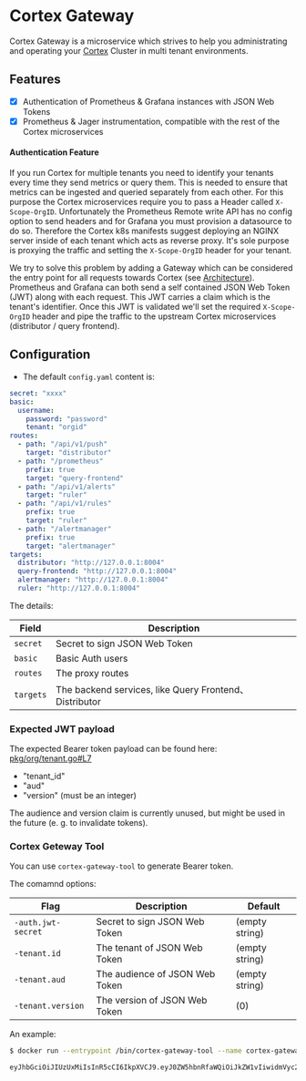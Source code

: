 # Cortex Gateway

Cortex Gateway is a microservice which strives to help you administrating and operating your [Cortex](https://github.com/cortexproject/cortex) Cluster in multi tenant environments.

## Features

- [x] Authentication of Prometheus & Grafana instances with JSON Web Tokens
- [x] Prometheus & Jager instrumentation, compatible with the rest of the Cortex microservices

#### Authentication Feature

If you run Cortex for multiple tenants you need to identify your tenants every time they send metrics or query them. This is needed to ensure that metrics can be ingested and queried separately from each other. For this purpose the Cortex microservices require you to pass a Header called `X-Scope-OrgID`. Unfortunately the Prometheus Remote write API has no config option to send headers and for Grafana you must provision a datasource to do so. Therefore the Cortex k8s manifests suggest deploying an NGINX server inside of each tenant which acts as reverse proxy. It's sole purpose is proxying the traffic and setting the `X-Scope-OrgID` header for your tenant.

We try to solve this problem by adding a Gateway which can be considered the entry point for all requests towards Cortex (see [Architecture](#architecture)). Prometheus and Grafana can both send a self contained JSON Web Token (JWT) along with each request. This JWT carries a claim which is the tenant's identifier. Once this JWT is validated we'll set the required `X-Scope-OrgID` header and pipe the traffic to the upstream Cortex microservices (distributor / query frontend).

## Configuration

- The default `config.yaml` content is:

```yaml
secret: "xxxx"  
basic:  
  username:      
    password: "password"       
    tenant: "orgid"                          
routes:              
  - path: "/api/v1/push"       
    target: "distributor"
  - path: "/prometheus"
    prefix: true
    target: "query-frontend"
  - path: "/api/v1/alerts"
    target: "ruler"
  - path: "/api/v1/rules"
    prefix: true
    target: "ruler"
  - path: "/alertmanager"
    prefix: true
    target: "alertmanager"    
targets:                
  distributor: "http://127.0.0.1:8004"            
  query-frontend: "http://127.0.0.1:8004"
  alertmanager: "http://127.0.0.1:8004"
  ruler: "http://127.0.0.1:8004"
```

The details:

| Field | Description  |
| --- | --- |
| `secret` | Secret to sign JSON Web Token | 
| `basic` | Basic Auth users |
| `routes` | The proxy routes |
| `targets` | The backend services, like Query Frontend、Distributor|


### Expected JWT payload

The expected Bearer token payload can be found here: [pkg/org/tenant.go#L7](https://github.com/telemetrytower/cortex-gateway/blob/master/pkg/org/tenant.go#L7)

- "tenant_id"
- "aud"
- "version" (must be an integer)

The audience and version claim is currently unused, but might be used in the future (e. g. to invalidate tokens).

### Cortex Geteway Tool

You can use `cortex-gateway-tool` to generate Bearer token.

The comamnd options:

| Flag | Description | Default |
| --- | --- | --- |
| `-auth.jwt-secret` | Secret to sign JSON Web Token | (empty string) |
| `-tenant.id` | The tenant of JSON Web Token | (empty string) |
| `-tenant.aud` | The audience of JSON Web Token | (empty string) |
| `-tenant.version` | The version of JSON Web Token | (0) |

An example:

```bash
$ docker run --entrypoint /bin/cortex-gateway-tool --name cortex-gateway songjiayang/cortex-gateway:v0.1.0 -auth.jwt-secret=test -tenant.id=demo

eyJhbGciOiJIUzUxMiIsInR5cCI6IkpXVCJ9.eyJ0ZW5hbnRfaWQiOiJkZW1vIiwidmVyc2lvbiI6MX0.UnM-5mDK24xDkNPes4VMLzC1xBQ9tx3GKoEjrbdd4beY510t9Oj1w2IIfNO10Fe9QEowFchceJ95X-j30mO1Iw
```